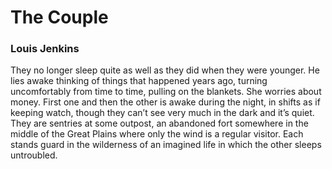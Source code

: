 # The Couple

### Louis Jenkins

They no longer sleep quite as well as they did
when they were younger. He lies awake thinking
of things that happened years ago, turning
uncomfortably from time to time, pulling on the
blankets. She worries about money. First one
and then the other is awake during the night,
in shifts as if keeping watch, though they can’t
see very much in the dark and it’s quiet. They
are sentries at some outpost, an abandoned fort
somewhere in the middle of the Great Plains
where only the wind is a regular visitor. Each
stands guard in the wilderness of an imagined
life in which the other sleeps untroubled.

